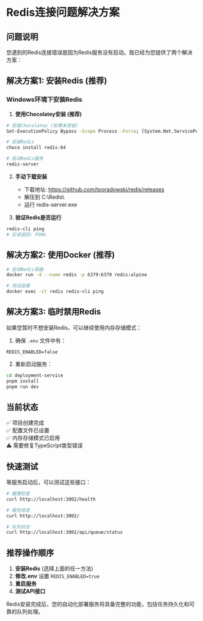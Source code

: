 # Redis连接问题解决方案

## 问题说明

您遇到的Redis连接错误是因为Redis服务没有启动。我已经为您提供了两个解决方案：

## 解决方案1: 安装Redis (推荐)

### Windows环境下安装Redis

1. **使用Chocolatey安装 (推荐)**
```bash
# 安装Chocolatey (如果未安装)
Set-ExecutionPolicy Bypass -Scope Process -Force; [System.Net.ServicePointManager]::SecurityProtocol = [System.Net.ServicePointManager]::SecurityProtocol -bor 3072; iex ((New-Object System.Net.WebClient).DownloadString('https://community.chocolatey.org/install.ps1'))

# 安装Redis
choco install redis-64

# 启动Redis服务
redis-server
```

2. **手动下载安装**
   - 下载地址: https://github.com/tporadowski/redis/releases
   - 解压到 C:\Redis\
   - 运行 redis-server.exe

3. **验证Redis是否运行**
```bash
redis-cli ping
# 应该返回: PONG
```

## 解决方案2: 使用Docker (推荐)

```bash
# 启动Redis容器
docker run -d --name redis -p 6379:6379 redis:alpine

# 测试连接
docker exec -it redis redis-cli ping
```

## 解决方案3: 临时禁用Redis

如果您暂时不想安装Redis，可以继续使用内存存储模式：

1. 确保 `.env` 文件中有：
```
REDIS_ENABLED=false
```

2. 重新启动服务：
```bash
cd deployment-service
pnpm install
pnpm run dev
```

## 当前状态

✅ 项目创建完成  
✅ 配置文件已设置  
✅ 内存存储模式已启用  
⚠️ 需要修复TypeScript类型错误  

## 快速测试

等服务启动后，可以测试这些接口：

```bash
# 健康检查
curl http://localhost:3002/health

# 服务信息  
curl http://localhost:3002/

# 队列状态
curl http://localhost:3002/api/queue/status
```

## 推荐操作顺序

1. **安装Redis** (选择上面的任一方法)
2. **修改.env** 设置 `REDIS_ENABLED=true`  
3. **重启服务**
4. **测试API接口**

Redis安装完成后，您的自动化部署服务将具备完整的功能，包括任务持久化和可靠的队列处理。